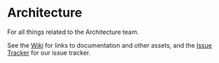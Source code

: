 # Architecture
For all things related to the Architecture team.

See the [Wiki](https://github.com/GovStackWorkingGroup/Architecture/wiki) for links to documentation and other assets, and the [Issue Tracker](https://github.com/GovStackWorkingGroup/Architecture/projects/1) for our issue tracker.
